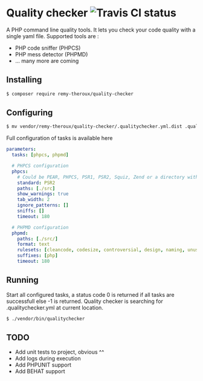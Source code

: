 Quality checker  ![Travis CI status](https://travis-ci.org/remy-theroux/quality-checker.svg?branch=master "Travis CI status")
===============

A PHP command line quality tools. It lets you check your code quality with a single yaml file.
Supported tools are :
- PHP code sniffer (PHPCS)
- PHP mess detector (PHPMD)
- ... many more are coming

Installing
--
```sh
$ composer require remy-theroux/quality-checker
```

Configuring
--
```sh
$ mv vendor/remy-theroux/quality-checker/.qualitychecker.yml.dist .qualitychecker.yml
```

Full configuration of tasks is available here

```yml
parameters:
  tasks: [phpcs, phpmd]

  # PHPCS configuration
  phpcs:
    # Could be PEAR, PHPCS, PSR1, PSR2, Squiz, Zend or a directory with a ruleset './vendor/iadvize/php-convention/phpcs/Iadvize'
    standard: PSR2
    paths: [./src]
    show_warnings: true
    tab_width: 2
    ignore_patterns: []
    sniffs: []
    timeout: 180

  # PHPMD configuration
  phpmd:
    paths: [./src/]
    format: text
    rulesets: [cleancode, codesize, controversial, design, naming, unusedcode]
    suffixes: [php]
    timeout: 180
```

Running
--
Start all configured tasks, a status code 0 is returned if all tasks are successfull else -1 is returned.
Quality checker is searching for .qualitychecker.yml at current location.

```sh
$ ./vendor/bin/qualitychecker
```

TODO
--

* Add unit tests to project, obvious ^^
* Add logs during execution
* Add PHPUNIT support
* Add BEHAT support
